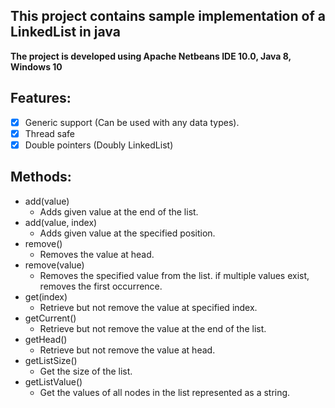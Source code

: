 ## This project contains sample implementation of a LinkedList in java
**The project is developed using Apache Netbeans IDE 10.0, Java 8, Windows 10**

## Features:
   - [X] Generic support (Can be used with any data types).
   - [X] Thread safe
   - [X] Double pointers (Doubly LinkedList) 

## Methods:
   - add(value)
     * Adds given value at the end of the list.
   - add(value, index)
     * Adds given value at the specified position.
   - remove()
     * Removes the value at head.
   - remove(value)
     * Removes the specified value from the list. 
       if multiple values exist, removes the first occurrence. 
   - get(index)
     * Retrieve but not remove the value at specified index.
   - getCurrent()
     * Retrieve but not remove the value at the end of the list.
   - getHead()
     * Retrieve but not remove the value at head.
   - getListSize()
     * Get the size of the list.
   - getListValue()
     * Get the values of all nodes in the list represented as a string.
